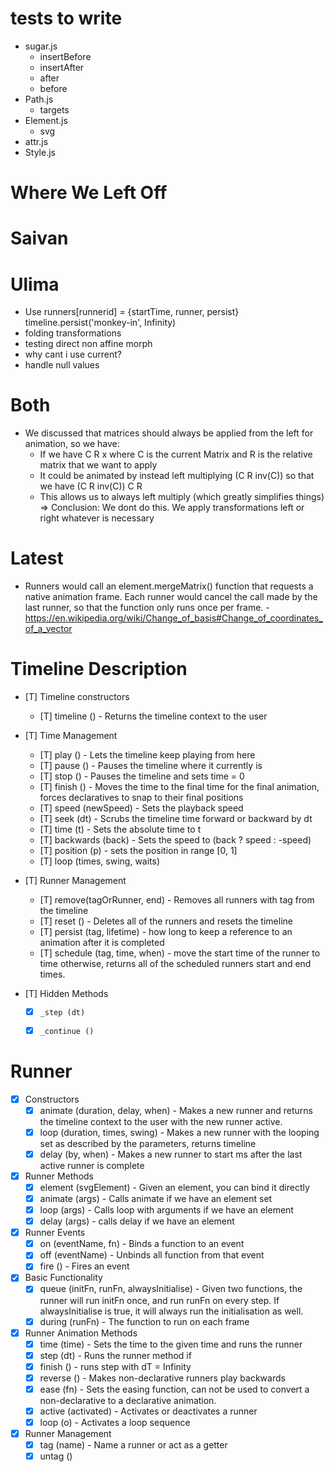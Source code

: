 # tests to write
- sugar.js
  - insertBefore
  - insertAfter
  - after
  - before
- Path.js
  - targets
- Element.js
  - svg
- attr.js
- Style.js





# Where We Left Off

Saivan
======


Ulima
=====
- Use runners[runnerid] = {startTime, runner, persist}
timeline.persist('monkey-in', Infinity)
- folding transformations
- testing direct non affine morph
- why cant i use current?
- handle null values

Both
====
- We discussed that matrices should always be applied from the left for animation, so we have:
    - If we have C R x where C is the current Matrix and R is the relative matrix that we want to apply
    - It could be animated by instead left multiplying (C R inv(C)) so that we have (C R inv(C)) C R
    - This allows us to always left multiply (which greatly simplifies things)
    => Conclusion: We dont do this. We apply transformations left or right whatever is necessary

Latest
======
- Runners would call an element.mergeMatrix() function that requests a native animation frame. Each runner would cancel the call made by the last runner, so that the function only runs once per frame.
-https://en.wikipedia.org/wiki/Change_of_basis#Change_of_coordinates_of_a_vector



# Timeline Description

- [T] Timeline constructors
  - [T] timeline () - Returns the timeline context to the user

- [T] Time Management
    - [T] play () - Lets the timeline keep playing from here
    - [T] pause () - Pauses the timeline where it currently is
    - [T] stop () - Pauses the timeline and sets time = 0
    - [T] finish () - Moves the time to the final time for the final animation, forces declaratives to snap to their final positions
    - [T] speed (newSpeed) - Sets the playback speed
    - [T] seek (dt) - Scrubs the timeline time forward or backward by dt
    - [T] time (t) - Sets the absolute time to t
    - [T] backwards (back) - Sets the speed to (back ? speed : -speed)
    - [T] position (p) - sets the position in range [0, 1]
    - [T] loop (times, swing, waits)

- [T] Runner Management
    - [T] remove(tagOrRunner, end) - Removes all runners with tag from the timeline
    - [T] reset () - Deletes all of the runners and resets the timeline
    - [T] persist (tag, lifetime) - how long to keep a reference to an animation after it is completed
    - [T] schedule (tag, time, when) - move the start time of the runner to time otherwise, returns all of the scheduled runners start and end times.

- [T] Hidden Methods
    - [x] `_step (dt)`
    - [x] `_continue ()`


# Runner

- [x] Constructors
    - [x] animate (duration, delay, when) - Makes a new runner and returns the timeline context to the user with the new runner active.
    - [x] loop (duration, times, swing) - Makes a new runner with the looping set as described by the parameters, returns timeline
    - [x] delay (by, when) - Makes a new runner to start <by> ms after the last active runner is complete

- [x] Runner Methods
    - [x] element (svgElement) - Given an element, you can bind it directly
    - [x] animate (args) - Calls animate if we have an element set
    - [x] loop (args) - Calls loop with arguments if we have an element
    - [x] delay (args) - calls delay if we have an element

- [x] Runner Events
    - [x] on (eventName, fn) - Binds a function to an event
    - [x] off (eventName) - Unbinds all function from that event
    - [x] fire () - Fires an event

- [x] Basic Functionality
    - [x] queue (initFn, runFn, alwaysInitialise) - Given two functions, the runner will run initFn once, and run runFn on every step. If alwaysInitialise is true, it will always run the initialisation as well.
    - [x] during (runFn) - The function to run on each frame

- [x] Runner Animation Methods
    - [x] time (time) - Sets the time to the given time and runs the runner
    - [x] step (dt) - Runs the runner method if
    - [x] finish () - runs step with dT = Infinity
    - [x] reverse () - Makes non-declarative runners play backwards
    - [x] ease (fn) - Sets the easing function, can not be used to convert a non-declarative to a declarative animation.
    - [x] active (activated) - Activates or deactivates a runner
    - [x] loop (o) - Activates a loop sequence

- [x] Runner Management
    - [x] tag (name) - Name a runner or act as a getter
    - [x] untag ()
